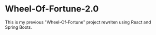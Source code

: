 # Wheel-Of-Fortune-2.0
This is my previous "Wheel-Of-Fortune" project rewriten using React and Spring Boots.
